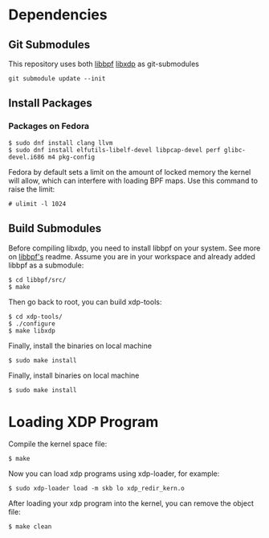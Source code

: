# Dependencies
## Git Submodules
This repository uses both [libbpf](https://github.com/libbpf/libbpf/) [libxdp](https://github.com/xdp-project/xdp-tools/) as git-submodules
```
git submodule update --init
```
## Install Packages
### Packages on Fedora
```
$ sudo dnf install clang llvm
$ sudo dnf install elfutils-libelf-devel libpcap-devel perf glibc-devel.i686 m4 pkg-config
```
Fedora by default sets a limit on the amount of locked memory the kernel will allow, which can interfere with loading BPF maps. Use this command to raise the limit:
```
# ulimit -l 1024
```
## Build Submodules
Before compiling libxdp, you need to install libbpf on your system. See more on [libbpf's](https://github.com/libbpf/libbpf) readme.
Assume you are in your workspace and already added libbpf as a submodule:
```
$ cd libbpf/src/
$ make
```
Then go back to root, you can build xdp-tools:
```
$ cd xdp-tools/
$ ./configure
$ make libxdp
```
Finally, install the binaries on local machine
```
$ sudo make install
```
Finally, install binaries on local machine
```
$ sudo make install
```
# Loading XDP Program
Compile the kernel space file:
```
$ make
```
Now you can load xdp programs using xdp-loader, for example:
```
$ sudo xdp-loader load -m skb lo xdp_redir_kern.o 
```
After loading your xdp program into the kernel, you can remove the object file:
```
$ make clean
```